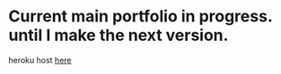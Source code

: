 # Current main portfolio in progress. until I make the next version.

heroku host [here](https://thawing-cliffs-11401.herokuapp.com/)
